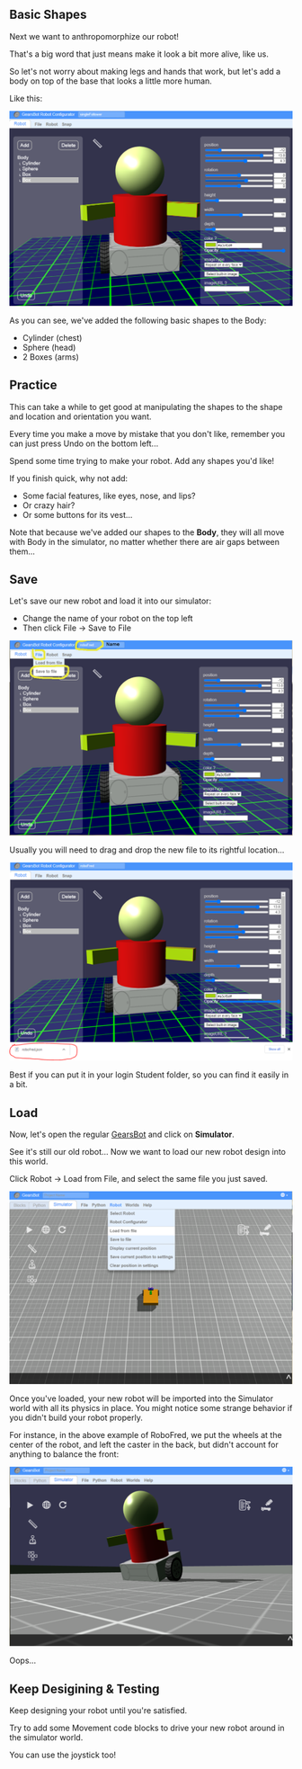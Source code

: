 Basic Shapes
---

Next we want to anthropomorphize our robot!

That's a big word that just means make it look a bit more alive, like us.

So let's not worry about making legs and hands that work, but let's add a body on top of the base that looks a little more human.

Like this:

![](images/anthro.png)

As you can see, we've added the following basic shapes to the Body:

- Cylinder (chest)
- Sphere (head)
- 2 Boxes (arms)

## Practice

This can take a while to get good at manipulating the shapes to the shape and location and orientation you want.

Every time you make a move by mistake that you don't like, remember you can just press Undo on the bottom left...

Spend some time trying to make your robot.
Add any shapes you'd like!

If you finish quick, why not add:

- Some facial features, like eyes, nose, and lips?  
- Or crazy hair?  
- Or some buttons for its vest...

Note that because we've added our shapes to the **Body**, they will all move with Body in the simulator, no matter whether there are air gaps between them...

## Save 

Let's save our new robot and load it into our simulator:

- Change the name of your robot on the top left
- Then click File -> Save to File

![](images/save.png)

Usually you will need to drag and drop the new file to its rightful location...

![](images/dragdrop.png)

Best if you can put it in your login Student folder, so you can find it easily in a bit.


## Load 

Now, let's open the regular [GearsBot](http://a9i.sg/gears) and click on **Simulator**.

See it's still our old robot... Now we want to load our new robot design into this world.

Click Robot -> Load from File, and select the same file you just saved.

![](images/load.png)

Once you've loaded, your new robot will be imported into the Simulator world with all its physics in place.  You might notice some strange behavior if you didn't build your robot properly.

For instance, in the above example of RoboFred, we put the wheels at the center of the robot, and left the caster in the back, but didn't account for anything to balance the front:

![](images/loaded.png)

Oops...

## Keep Desigining & Testing

Keep designing your robot until you're satisfied.

Try to add some Movement code blocks to drive your new robot around in the simulator world.

You can use the joystick too!